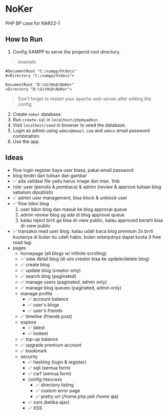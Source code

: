 # NoKer

PHP BP case for NAR22-1

## How to Run

1. Config XAMPP to serve the projectd root directory.

> example

```
#DocumentRoot "C:/xampp/htdocs"
#<Directory "C:/xampp/htdocs">

DocumentRoot "D:\GitHub\NoKer"
<Directory "D:\GitHub\NoKer">
```

> Don't forget to restart your apache web server after editing the config.

2. Create `noker` database.
3. Run `create.sql` in `localhost/phpmyadmin`.
4. Visit `localhost/seed` in browser to seed the database.
5. Login as admin using `admin@email.com` and `admin` email password combination.
6. Use the app.

## Ideas

- flow login register kaya user biasa, pakai email password
- blog terdiri dari tulisan dan gambar
- ✅ ada validasi file yaitu harus image dan max. 1mb
- role: user (penulis & pembaca) & admin (review & approve tulisan blog sebelum dipublish)
- ✅ admin user management, bisa block & unblock user
- ✅ flow bikin blog
  1. user bikin blog dan masuk ke blog approval queue
  2. admin review blog yg ada di blog approval queue
  3. kalau reject brrti ga bisa di-view public, kalau approved berarti bisa di-view public
- ✅ transaksi read user blog. kalau udah baca blog premium 3x brrti kuotanya di bulan itu udah habis. bulan selanjutnya dapat kuota 3 free read lagi.
- pages
  -  homepage (all blogs w/ infinite scrolling)
    - ✅ view detail blog (di sini creator bisa ke update/delete blog)
    - ✅ create blog
    - ✅ update blog (creator only)
    - ✅ search blog (paginated)
    - ✅ manage users (paginated, admin only)
    - ✅ manage blog queues (paginated, admin only)
    - manage profile
      - ✅ account balance
      - ✅ user's blogs
      - ✅ user's friends
    - ✅ timeline (friends post)
    - explore
      - ✅ latest
      - ✅ hottest
    - ✅ top-up balance
    - ✅ upgrade premium account
    - ✅ bookmark
  - security
    - ✅ hashing (login & register)
    - ✅ sqli (semua form)
    - ✅ csrf (semua form)
    - config htaccess
       - ✅ directory listing
       - ✅ custom error page
       - ✅ pretty url (/home.php jadi /home aja)
    - ✅ cors (ketika ajax)
    - ✅ XSS

